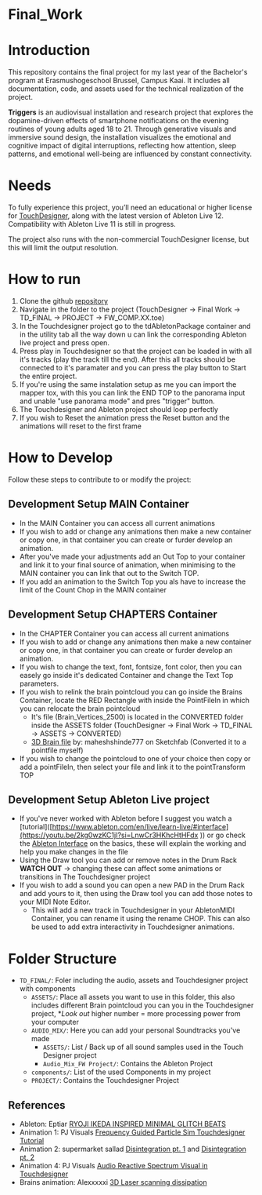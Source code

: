# Final_Work

# Introduction 

This repository contains the final project for my last year of the Bachelor's program at Erasmushogeschool Brussel, Campus Kaai. It includes all documentation, code, and assets used for the technical realization of the project.

**Triggers** is an audiovisual installation and research project that explores the dopamine-driven effects of smartphone notifications on the evening routines of young adults aged 18 to 21. Through generative visuals and immersive sound design, the installation visualizes the emotional and cognitive impact of digital interruptions, reflecting how attention, sleep patterns, and emotional well-being are influenced by constant connectivity.


# Needs
To fully experience this project, you’ll need an educational or higher license for [TouchDesigner](https://derivative.ca/download), along with the latest version of Ableton Live 12. Compatibility with Ableton Live 11 is still in progress.

The project also runs with the non-commercial TouchDesigner license, but this will limit the output resolution.


# How to run
1. Clone the github [repository](https://github.com/Louis-James-Pouleur/Final_Work)
2. Navigate in the folder to the project (TouchDesigner -> Final Work -> TD_FINAL -> PROJECT -> FW_COMP.XX.toe)
3. In the Touchdesigner project go to the tdAbletonPackage container and in the utility tab all the way down u can link the corresponding Ableton live project and press open.
4. Press play in Touchdesigner so that the project can be loaded in with all it's tracks (play the track till the end). After this all tracks should be connected to it's paramater and you can press the play button to Start the entire project.
5. If you're using the same instalation setup as me you can import the mapper tox, with this you can link the END TOP to the panorama input and unable "use panorama mode" and pres "trigger" button.
6. The Touchdesigner and Ableton project should loop perfectly
7. If you wish to Reset the animation press the Reset button and the animations will reset to the first frame

# How to Develop

Follow these steps to contribute to or modify the project:

## Development Setup MAIN Container
- In the MAIN Container you can access all current animations
- If you wish to add or change any animations then make a new container or copy one, in that container you can create or furder develop an animation.
- After you've made your adjustments add an Out Top to your container and link it to your final source of animation, when minimising to the MAIN container you can link that out to the Switch TOP.
- If you add an animation to the Switch Top you als have to increase the limit of the Count Chop in the MAIN container

## Development Setup CHAPTERS Container
- In the CHAPTER Container you can access all current animations
- If you wish to add or change any animations then make a new container or copy one, in that container you can create or furder develop an animation.
- If you wish to change the text, font, fontsize, font color, then you can easely go inside it's dedicated Container and change the Text Top parameters.
- If you wish to relink the brain pointcloud you can go inside the Brains Container, locate the RED Rectangle with inside the PointFileIn in which you can relocate the brain pointcloud
  - It's file (Brain_Vertices_2500) is located in the CONVERTED folder inside the ASSETS folder (TouchDesigner -> Final Work -> TD_FINAL -> ASSETS -> CONVERTED)
  - [3D Brain file](https://sketchfab.com/3d-models/brain-735ca31a3b22433281e6fa9606792faa) by: maheshshinde777 on Sketchfab (Converted it to a pointfile myself)
- If you wish to change the pointcloud to one of your choice then copy or add a pointFileIn, then select your file and link it to the pointTransform TOP

## Development Setup Ableton Live project
- If you've never worked with Ableton before I suggest you watch a [tutorial]([https://www.ableton.com/en/live/learn-live/#interface](https://youtu.be/2kg0wzKC1jI?si=LnwCr3HKhcHtHFdx  )) or go check the [Ableton Interface](https://www.ableton.com/en/live/learn-live/#interface) on the basics, these will explain the working and help you make changes in the file
- Using the Draw tool you can add or remove notes in the Drum Rack **WATCH OUT** -> changing these can affect some animations or transitions in The Touchdesigner project
- If you wish to add a sound you can open a new PAD in the Drum Rack and add yours to it, then using the Draw tool you can add those notes to your MIDI Note Editor.
  - This will add a new track in Touchdesigner in your AbletonMIDI Container, you can rename it using the rename CHOP. This can also be used to add extra interactivity in Touchdesigner animations.
 
# Folder Structure
- `TD_FINAL/`: Foler including the audio, assets and Touchdesigner project with components
  - `ASSETS/`: Place all assets you want to use in this folder, this also includes different Brain pointcloud you can you in the Touchdesigner project, **Look out* higher number = more processing power from your computer
  - `AUDIO_MIX/`: Here you can add your personal Soundtracks you've made
    - `ASSETS/`: List / Back up of all sound samples used in the Touch Designer project
    - `Audio_Mix_FW Project/`: Contains the Ableton Project
  - `components/`: List of the used Components in my project
  - `PROJECT/`: Contains the Touchdesigner Project

## References 
- Ableton: Eptiar [RYOJI IKEDA INSPIRED MINIMAL GLITCH BEATS](https://youtu.be/1GW7xICyA30?si=2Jt99EzlFuxg5Q97)
- Animation 1: PJ Visuals [Frequency Guided Particle Sim Touchdesigner Tutorial](https://youtu.be/A1TfrWmrOfA?si=0YdBhTJ2wMyfK96S)
- Animation 2: supermarket sallad [Disintegration pt. 1](https://youtu.be/WavVlg3PZnk?si=NfR7hA4RbdxgLPAo) and [Disintegration pt. 2](https://youtu.be/KWOcPsk4d9w?si=gfD9A2FMcX4FZ-BZ)
- Animation 4: PJ Visuals [Audio Reactive Spectrum Visual in Touchdesigner](https://youtu.be/jaXFcHgguq0?si=I5cqx5cgZyN_yvsa) 
- Brains animation: Alexxxxxi [3D Laser scanning dissipation](https://youtu.be/Nqg8T4FtbRE?si=SCflxV0S215VZqPp)

